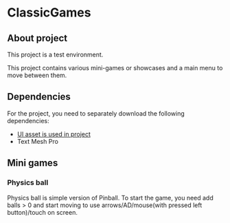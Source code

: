﻿# ClassicGames
## About project
This project is a test environment.

This project contains various mini-games or showcases and a main menu to move between them.
## Dependencies
For the project, you need to separately download the following dependencies:
* [UI asset is used in project](https://assetstore.unity.com/packages/2d/gui/icons/2d-casual-ui-hd-82080)
* Text Mesh Pro
## Mini games
### Physics ball
Physics ball is simple version of Pinball. To start the game, you need add balls > 0 and start moving to use arrows/AD/mouse(with pressed left button)/touch on screen.
